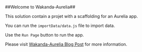 ##Welcome to Wakanda-Aurelia##

This solution contain a projet with a scaffolding for an Aurelia app.

You can run the `importData/data.js` file to import data.

Use the `Run Page` button to run the app.

Please visit [Wakanda-Aurelia Blog Post](https://wakexperienceblog.wordpress.com/2016/06/28/use-aurelia-with-a-wakanda-backend/ "Blog Post") for more information.